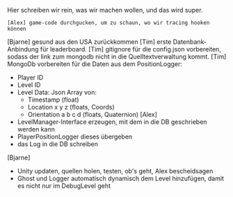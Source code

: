 Hier schreiben wir rein, was wir machen wollen, und das wird super.

    [Alex] game-code durchgucken, um zu schaun, wo wir tracing hooken können
[Bjarne] gesund aus den USA zurückkommen
    [Tim] erste Datenbank-Anbindung für leaderboard.
    [Tim] gitignore für die config.json vorbereiten, sodass der link zum mongodb nicht in die Quelltextverwaltung kommt.
[Tim] MongoDb vorbereiten für die Daten aus dem PositionLogger:
  - Player ID
  - Level ID
  - Level Data: Json Array von:
    - Timestamp (float)
    - Location x y z (floats, Coords)
    - Orientation a b c d (floats, Quaternion)
[Alex] 
  - LevelManager-Interface erzeugen, mit dem in die DB geschrieben werden kann
  - PlayerPositionLogger dieses übergeben
  - das Log in die DB schreiben
  
[Bjarne]
  - Unity updaten, quellen holen, testen, ob's geht, Alex bescheidsagen
  - Ghost und Logger automatisch dynamisch dem Level hinzufügen, damit es nicht nur im DebugLevel geht